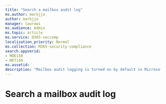 ```yaml
---
title: "Search a mailbox audit log"
ms.author: markjjo
author: markjjo
manager: laurawi
ms.audience: Admin
ms.topic: article
ms.service: O365-seccomp
localization_priority: Normal
ms.collection: M365-security-compliance
search.appverid: 
- MOE150
- MET150
ms.assetid: 
description: "Mailbox audit logging is turned on by default in Microsoft 365. This means that certain actions performed by mailbox owners, delegates, and administrators are automatically logged in the audit log, where you can search for activities performed on the mailbox."
---
```


# Search a mailbox audit log







